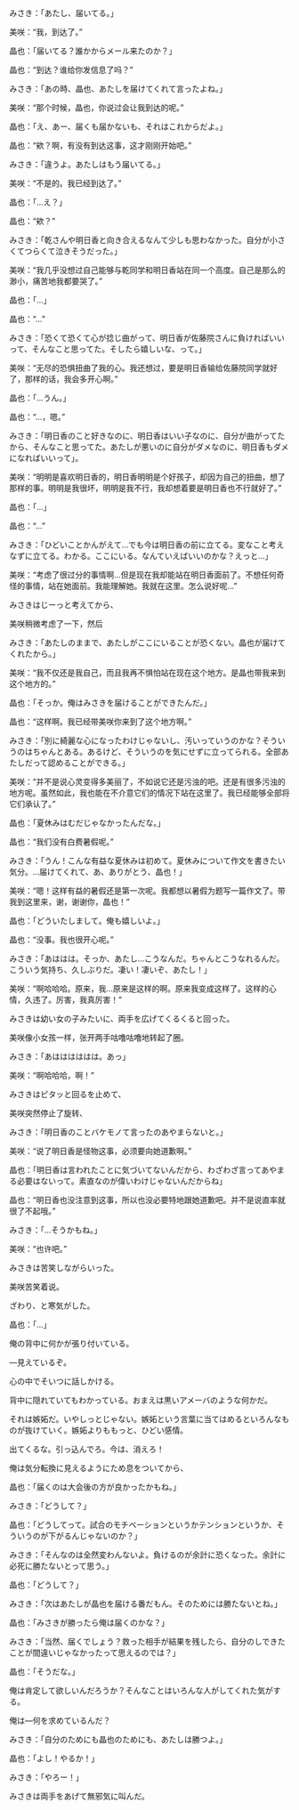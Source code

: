 みさき：「あたし、届いてる。」

美咲：“我，到达了。”

晶也：「届いてる？誰かからメール来たのか？」

晶也：“到达？谁给你发信息了吗？”

みさき：「あの時、晶也、あたしを届けてくれて言ったよね。」

美咲：“那个时候，晶也，你说过会让我到达的呢。”

晶也：「え、あー、届くも届かないも、それはこれからだよ。」

晶也：“欸？啊，有没有到达这事，这才刚刚开始吧。”

みさき：「違うよ。あたしはもう届いてる。」

美咲：“不是的。我已经到达了。”

晶也：「…え？」

晶也：“欸？”

みさき：「乾さんや明日香と向き合えるなんて少しも思わなかった。自分が小さくてつらくて泣きそうだった。」

美咲：“我几乎没想过自己能够与乾同学和明日香站在同一个高度。自己是那么的渺小，痛苦地我都要哭了。”

晶也：「…」

晶也：“...”

みさき：「恐くて恐くて心が捻じ曲がって、明日香が佐藤院さんに負ければいいって、そんなこと思ってた。そしたら嬉しいな、って。」

美咲：“无尽的恐惧扭曲了我的心。我还想过，要是明日香输给佐藤院同学就好了，那样的话，我会多开心啊。”

晶也：「…うん。」

晶也：“...，嗯。”

みさき：「明日香のこと好きなのに、明日香はいい子なのに、自分が曲がってたから、そんなこと思ってた。あたしが悪いのに自分がダメなのに、明日香もダメになればいいって」。

美咲：“明明是喜欢明日香的，明日香明明是个好孩子，却因为自己的扭曲，想了那样的事。明明是我很坏，明明是我不行，我却想着要是明日香也不行就好了。”

晶也：「…」

晶也：“...”

みさき：「ひどいことかんがえて…でも今は明日香の前に立てる。変なこと考えなずに立てる。わかる。ここにいる。なんていえばいいのかな？えっと…」

美咲：“考虑了很过分的事情啊...但是现在我却能站在明日香面前了。不想任何奇怪的事情，站在她面前。我能理解她。我就在这里。怎么说好呢...”

みさきはじーっと考えてから、

美咲稍微考虑了一下，然后

みさき：「あたしのままで、あたしがここにいることが恐くない。晶也が届けてくれたから。」

美咲：“我不仅还是我自己，而且我再不惧怕站在现在这个地方。是晶也带我来到这个地方的。”

晶也：「そっか。俺はみさきを届けることができたんだ。」

晶也：“这样啊。我已经带美咲你来到了这个地方啊。”

みさき：「別に綺麗な心になったわけじゃないし、汚いっていうのかな？そういうのはちゃんとある。あるけど、そういうのを気にせずに立ってられる。全部あたしだって認めることができる。」

美咲：“并不是说心灵变得多美丽了，不如说它还是污浊的吧。还是有很多污浊的地方呢。虽然如此，我也能在不介意它们的情况下站在这里了。我已经能够全部将它们承认了。”

晶也：「夏休みはむだじゃなかったんだな。」

晶也：“我们没有白费暑假呢。”

みさき：「うん！こんな有益な夏休みは初めて。夏休みについて作文を書きたい気分。…届けてくれて、あ、ありがとう、晶也！」

美咲：“嗯！这样有益的暑假还是第一次呢。我都想以暑假为题写一篇作文了。带我到这里来，谢，谢谢你，晶也！”

晶也：「どういたしまして。俺も嬉しいよ。」

晶也：“没事。我也很开心呢。”

みさき：「あははは。そっか、あたし…こうなんだ。ちゃんとこうなれるんだ。こういう気持ち、久しぶりだ。凄い！凄いぞ、あたし！」

美咲：“啊哈哈哈。原来，我...原来是这样的啊。原来我变成这样了。这样的心情，久违了。厉害，我真厉害！”

みさきは幼い女の子みたいに、両手を広げてくるくると回った。

美咲像小女孩一样，张开两手咕噜咕噜地转起了圈。

みさき：「あはははははは。あっ」

美咲：“啊哈哈哈，啊！”

みさきはピタッと回るを止めて、

美咲突然停止了旋转、

みさき：「明日香のことバケモノて言ったのあやまらないと。」

美咲：“说了明日香是怪物这事，必须要向她道歉啊。”

晶也：「明日香は言われたことに気づいてないんだから、わざわざ言ってあやまる必要はないって。素直なのが偉いわけじゃないんだからね」

晶也：“明日香也没注意到这事，所以也没必要特地跟她道歉吧。并不是说直率就很了不起哦。”

みさき：「…そうかもね。」

美咲：“也许吧。”

みさきは苦笑しながらいった。

美咲苦笑着说。

ざわり、と寒気がした。

晶也：「…」

俺の背中に何かが張り付いている。

―見えているぞ。

心の中でそいつに話しかける。

背中に隠れていてもわかっている。おまえは黒いアメーバのような何かだ。

それは嫉妬だ。いやしっとじゃない。嫉妬という言葉に当てはめるといろんなものが抜けていく。嫉妬よりももっと、ひどい感情。

出てくるな。引っ込んでろ。今は、消えろ！

俺は気分転換に見えるようにため息をついてから、

晶也：「届くのは大会後の方が良かったかもね。」

みさき：「どうして？」

晶也：「どうしてって。試合のモチベーションというかテンションというか、そういうのが下がるんじゃないのか？」

みさき：「そんなのは全然変わんないよ。負けるのが余計に恐くなった。余計に必死に勝たないとって思う。」

晶也：「どうして？」

みさき：「次はあたしが晶也を届ける番だもん。そのためには勝たないとね。」

晶也：「みさきが勝ったら俺は届くのかな？」

みさき：「当然、届くでしょう？救った相手が結果を残したら、自分のしできたことが間違いじゃなかったって思えるのでは？」

晶也：「そうだな。」

俺は肯定して欲しいんだろうか？そんなことはいろんな人がしてくれた気がする。

俺は―何を求めているんだ？

みさき：「自分のためにも晶也のためにも、あたしは勝つよ。」

晶也：「よし！やるか！」

みさき：「やろー！」

みさきは両手をあげて無邪気に叫んだ。


